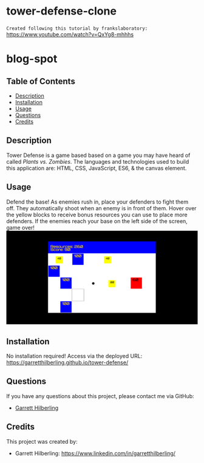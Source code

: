 # tower-defense-clone
`Created following this tutorial by frankslaboratory:` https://www.youtube.com/watch?v=QxYg8-mhhhs
# blog-spot

## Table of Contents
* [Description](#Description)
* [Installation](#Installation)
* [Usage](#Usage)
* [Questions](#Questions)
* [Credits](#Credits)

## Description
Tower Defense is a game based based on a game you may have heard of called *Plants vs. Zombies*. The languages and technologies used to build this application are: HTML, CSS, JavaScript, ES6, & the canvas element. 

## Usage
Defend the base! As enemies rush in, place your defenders to fight them off. They automatically shoot when an enemy is in front of them. Hover over the yellow blocks to receive bonus resources you can use to place more defenders. If the enemies reach your base on the left side of the screen, game over!
![application screenshot](./img/application-screenshot.png?raw=true)

## Installation
No installation required! Access via the deployed URL: https://garretthilberling.github.io/tower-defense/

## Questions
If you have any questions about this project, please contact me via GitHub: 
* [Garrett Hilberling](https://github.com/garretthilberling)

## Credits
This project was created by:
* Garrett Hilberling: https://www.linkedin.com/in/garretthilberling/
